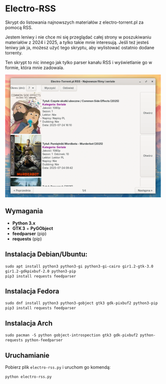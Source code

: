 # Electro-RSS
Skrypt do listowania najnowszych materiałów z electro-torrent.pl za pomocą RSS.

Jestem leniwy i nie chce mi się przeglądać całej strony w poszukiwaniu materiałów z 2024 i 2025, a tylko takie mnie interesują.
Jeśli też jesteś leniwy jak ja, możesz użyć tego skryptu, aby wylistować ostatnio dodane torrenty.

Ten skrypt to nic innego jak tylko parser kanału RSS i wyświetlanie go w formie, która mnie zadowala.

![electro-rss](electro-rss.webp)

## Wymagania
- **Python 3.x**
- **GTK 3** + **PyGObject**
- **feedparser** (pip)
- **requests** (pip)

## Instalacja Debian/Ubuntu:
```
sudo apt install python3 python3-gi python3-gi-cairo gir1.2-gtk-3.0 gir1.2-gdkpixbuf-2.0 python3-pip
pip3 install requests feedparser
```
## Instalacja Fedora
```
sudo dnf install python3 python3-gobject gtk3 gdk-pixbuf2 python3-pip
pip3 install requests feedparser
```
## Instalacja Arch
```
sudo pacman -S python gobject-introspection gtk3 gdk-pixbuf2 python-requests python-feedparser
```

## Uruchamianie
Pobierz plik `electro-rss.py` i uruchom go komendą:
```
python electro-rss.py
```
